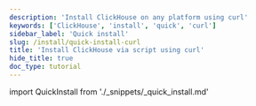 ```yaml
---
description: 'Install ClickHouse on any platform using curl'
keywords: ['ClickHouse', 'install', 'quick', 'curl']
sidebar_label: 'Quick install'
slug: /install/quick-install-curl
title: 'Install ClickHouse via script using curl'
hide_title: true
doc_type: tutorial
---
```


import QuickInstall from './_snippets/_quick_install.md'

<QuickInstall/>
